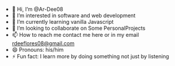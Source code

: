- 👋 Hi, I’m @Ar-Dee08
- 👀 I’m interested in software and web development
- 🌱 I’m currently learning vanilla Javascript
- 💞️ I’m looking to collaborate on Some PersonalProjects
- 📫 How to reach me contact me here or in my email rdeeflores08@gmail.com
- 😄 Pronouns: his/him
- ⚡ Fun fact: I learn more by doing something not just by listening

<!---
Ar-Dee08/Ar-Dee08 is a ✨ special ✨ repository because its `README.md` (this file) appears on your GitHub profile.
You can click the Preview link to take a look at your changes.
--->
